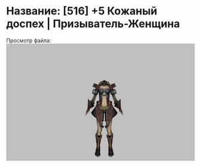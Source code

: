 # Название: [516] +5 Кожаный доспех | Призыватель-Женщина

Просмотр файла:
![p090003.png](p090003.png)
